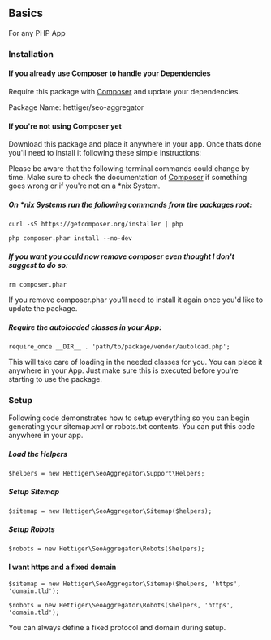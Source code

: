 ## Basics

For any PHP App

### Installation

#### If you already use Composer to handle your Dependencies

Require this package with [Composer](https://getcomposer.org) and update your dependencies.

Package Name: hettiger/seo-aggregator

#### If you're not using Composer yet

Download this package and place it anywhere in your app. Once thats done you'll need to install it following these simple instructions:

Please be aware that the following terminal commands could change by time. Make sure to check the documentation of
[Composer](https://getcomposer.org) if something goes wrong or if you're not on a *nix System.

##### On *nix Systems run the following commands from the packages root:

    curl -sS https://getcomposer.org/installer | php

    php composer.phar install --no-dev

##### If you want you could now remove composer even thought I don't suggest to do so:

    rm composer.phar
    
If you remove composer.phar you'll need to install it again once you'd like to update the package.

##### Require the autoloaded classes in your App:

	require_once __DIR__ . 'path/to/package/vendor/autoload.php';

This will take care of loading in the needed classes for you. You can place it anywhere in your App. Just make sure this is executed before you're starting to use the package.

### Setup

Following code demonstrates how to setup everything so you can begin generating your sitemap.xml or robots.txt contents.
You can put this code anywhere in your app.

##### Load the Helpers

    $helpers = new Hettiger\SeoAggregator\Support\Helpers;

##### Setup Sitemap

    $sitemap = new Hettiger\SeoAggregator\Sitemap($helpers);

##### Setup Robots

    $robots = new Hettiger\SeoAggregator\Robots($helpers);
    
#### I want https and a fixed domain

	$sitemap = new Hettiger\SeoAggregator\Sitemap($helpers, 'https', 'domain.tld');
	
	$robots = new Hettiger\SeoAggregator\Robots($helpers, 'https', 'domain.tld');
	
You can always define a fixed protocol and domain during setup.
